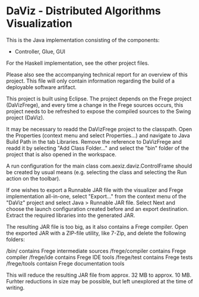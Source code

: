 DaViz - Distributed Algorithms Visualization
============================================

This is the Java implementation consisting of the components:
- Controller, Glue, GUI

For the Haskell implementation, see the other project files.

Please also see the accompanying technical report for an overview
of this project. This file will only contain information regarding
the build of a deployable software artifact.

This project is built using Eclipse. The project depends on the
Frege project (DaVizFrege), and every time a change in the Frege
sources occurs, this project needs to be refreshed to expose the
compiled sources to the Swing project (DaViz).

It may be necessary to readd the DaVizFrege project to the classpath.
Open the Properties (context menu and select Properties...) and navigate
to Java Build Path in the tab Libraries. Remove the reference to
DaVizFrege and readd it by selecting "Add Class Folder..." and select
the "bin" folder of the project that is also opened in the workspace.

A run configuration for the main class com.aexiz.daviz.ControlFrame
should be created by usual means (e.g. selecting the class and selecting
the Run action on the toolbar).

If one wishes to export a Runnable JAR file with the visualizer and
Frege implementation all-in-one, select "Export..." from the context
menu of the "DaViz" project and select Java > Runnable JAR file. Select
Next and choose the launch configuration created before and an export
destination. Extract the required libraries into the generated JAR.

The resulting JAR file is too big, as it also contains a Frege compiler.
Open the exported JAR with a ZIP-file utility, like 7-Zip, and delete
the following folders:

/bin/							contains Frege intermediate sources
/frege/compiler					contains Frege compiler
/frege/ide						contains Frege IDE tools
/frege/test						contains Frege tests
/frege/tools					contaisn Frege documentation tools

This will reduce the resulting JAR file from approx. 32 MB to approx.
10 MB. Furhter reductions in size may be possible, but left unexplored
at the time of writing.
